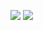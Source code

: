 <p>
  <img src='https://github-readme-stats.vercel.app/api/top-langs/?username=RyomaOhtani&theme=tokyonight'>
  <a href='https://www.openbadge-global.com/api/v1.0/openBadge/v2/Wallet/Public/GetAssertionShare/SjR6UlNTandId0tiU24zR0YvQjRjUT09'>
    <img src='https://github.com/RyomaOhtani/RyomaOhtani/assets/131366102/814e7960-1988-4426-8b8a-277f02c10a39'>
  </a>
</p>
